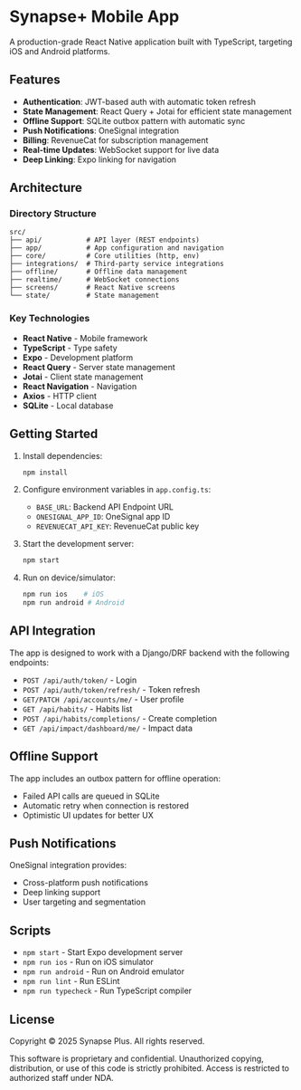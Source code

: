 # Synapse+ Mobile App

A production-grade React Native application built with TypeScript, targeting iOS and Android platforms.

## Features

- **Authentication**: JWT-based auth with automatic token refresh
- **State Management**: React Query + Jotai for efficient state management
- **Offline Support**: SQLite outbox pattern with automatic sync
- **Push Notifications**: OneSignal integration
- **Billing**: RevenueCat for subscription management
- **Real-time Updates**: WebSocket support for live data
- **Deep Linking**: Expo linking for navigation

## Architecture

### Directory Structure

```
src/
├── api/           # API layer (REST endpoints)
├── app/           # App configuration and navigation
├── core/          # Core utilities (http, env)
├── integrations/  # Third-party service integrations
├── offline/       # Offline data management
├── realtime/      # WebSocket connections
├── screens/       # React Native screens
└── state/         # State management
```

### Key Technologies

- **React Native** - Mobile framework
- **TypeScript** - Type safety
- **Expo** - Development platform
- **React Query** - Server state management
- **Jotai** - Client state management
- **React Navigation** - Navigation
- **Axios** - HTTP client
- **SQLite** - Local database

## Getting Started

1. Install dependencies:

   ```bash
   npm install
   ```

2. Configure environment variables in `app.config.ts`:

   - `BASE_URL`: Backend API Endpoint URL
   - `ONESIGNAL_APP_ID`: OneSignal app ID
   - `REVENUECAT_API_KEY`: RevenueCat public key

3. Start the development server:

   ```bash
   npm start
   ```

4. Run on device/simulator:
   ```bash
   npm run ios    # iOS
   npm run android # Android
   ```

## API Integration

The app is designed to work with a Django/DRF backend with the following endpoints:

- `POST /api/auth/token/` - Login
- `POST /api/auth/token/refresh/` - Token refresh
- `GET/PATCH /api/accounts/me/` - User profile
- `GET /api/habits/` - Habits list
- `POST /api/habits/completions/` - Create completion
- `GET /api/impact/dashboard/me/` - Impact data

## Offline Support

The app includes an outbox pattern for offline operation:

- Failed API calls are queued in SQLite
- Automatic retry when connection is restored
- Optimistic UI updates for better UX

## Push Notifications

OneSignal integration provides:

- Cross-platform push notifications
- Deep linking support
- User targeting and segmentation

## Scripts

- `npm start` - Start Expo development server
- `npm run ios` - Run on iOS simulator
- `npm run android` - Run on Android emulator
- `npm run lint` - Run ESLint
- `npm run typecheck` - Run TypeScript compiler


## License

Copyright © 2025 Synapse Plus. All rights reserved.

This software is proprietary and confidential. Unauthorized copying, distribution, or use of this code is strictly prohibited. Access is restricted to authorized staff under NDA.
